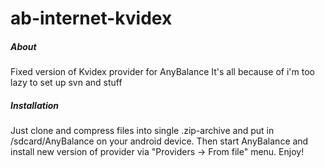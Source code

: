 ab-internet-kvidex
==================

##### About #####

Fixed version of Kvidex provider for AnyBalance
It's all because of i'm too lazy to set up svn and stuff

##### Installation #####

Just clone and compress files into single .zip-archive and put in /sdcard/AnyBalance on your android device. Then start AnyBalance and install new version of provider via "Providers -> From file" menu. Enjoy!